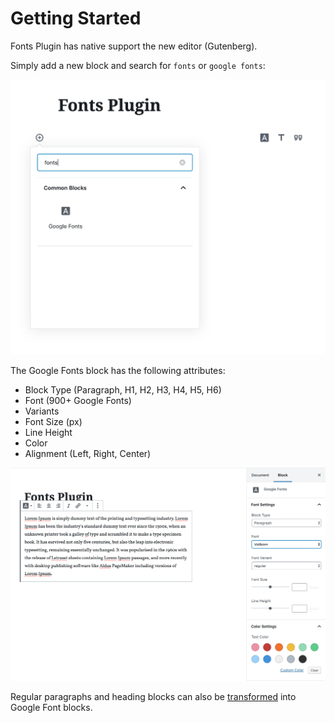 # Getting Started

Fonts Plugin has native support the new editor \(Gutenberg\).

Simply add a new block and search for `fonts` or `google fonts`:

![](../.gitbook/assets/image%20%282%29.png)

The Google Fonts block has the following attributes:

* Block Type \(Paragraph, H1, H2, H3, H4, H5, H6\)
* Font \(900+ Google Fonts\)
* Variants
* Font Size \(px\)
* Line Height
* Color
* Alignment \(Left, Right, Center\)

![](../.gitbook/assets/image%20%287%29.png)

Regular paragraphs and heading blocks can also be [transformed](transformations.md) into Google Font blocks.

